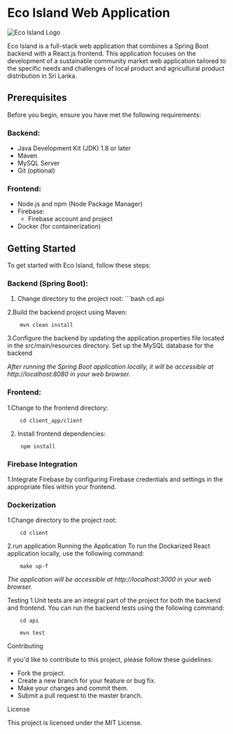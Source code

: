 # Eco Island Web Application

![Eco Island Logo](https://github.com/IsuriDisanayaka/EcoIsland/assets/73772718/83dfc4f0-18e8-4400-821f-2696f050c3c1)

Eco Island is a full-stack web application that combines a Spring Boot backend with a React.js frontend. This application focuses on the development of a sustainable community market web application tailored to the specific needs and challenges of local product and agricultural product distribution in Sri Lanka.

## Prerequisites

Before you begin, ensure you have met the following requirements:

### Backend:

- Java Development Kit (JDK) 1.8 or later
- Maven
- MySQL Server
- Git (optional)

### Frontend:

- Node.js and npm (Node Package Manager)
- Firebase:
  - Firebase account and project
- Docker (for containerization)

## Getting Started

To get started with Eco Island, follow these steps:

### Backend (Spring Boot):

1. Change directory to the project root:
        ```bash
        cd api

2.Build the backend project using Maven:

        mvn clean install
       

3.Configure the backend by updating the application.properties file located in the src/main/resources directory.
Set up the MySQL database for the backend

*After running the Spring Boot application locally, it will be accessible at http://localhost:8080 in your web browser.*

### Frontend:
1.Change to the frontend directory:

        cd client_app/client 

2. Install frontend dependencies:

        npm install

### Firebase Integration
1.Integrate Firebase by configuring Firebase credentials and settings in the appropriate files within your frontend.

### Dockerization

1.Change directory to the project root:

        cd client 

2.run application
Running the Application To run the Dockarized React application locally, use the following command:

        make up-f

*The application will be accessible at http://localhost:3000 in your web browser.*

Testing
1.Unit tests are an integral part of the project for both the backend and frontend. You can run the backend tests using the following command:

        cd api

        mvn test

Contributing

If you'd like to contribute to this project, please follow these guidelines:

- Fork the project.
- Create a new branch for your feature or bug fix.
- Make your changes and commit them.
- Submit a pull request to the master branch.

License


This project is licensed under the MIT License.
